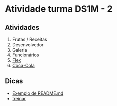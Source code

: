# Atividade turma DS1M - 2

## Atividades
1. Frutas / Receitas
2. Desenvolvedor
3. Galeria
4. Funcionários
5. [Flex](./img/flex.png)
6. [Coca-Cola](./atividades/coca-cola.md)

## Dicas
- [Exemplo de README.md](https://github.com/giannycabral/adote-um-animal)
- [treinar](https://www.notion.so/Aprender-e-Treinar-06c5bb46af8a4ac2a0583d63eacc9750)

